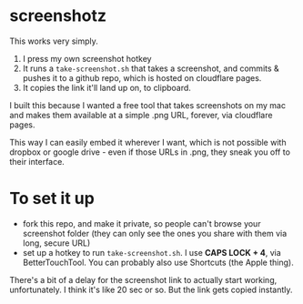 # screenshotz

This works very simply.

1. I press my own screenshot hotkey
2. It runs a `take-screenshot.sh` that takes a screenshot, and commits & pushes it to a github repo, which is hosted on cloudflare pages. 
3. It copies the link it'll land up on, to clipboard.

I built this because I wanted a free tool that takes screenshots on my mac and makes them available at a simple .png URL, forever, via cloudflare pages.

This way I can easily embed it wherever I want, which is not possible with dropbox or google drive - even if those URLs in .png, they sneak you off to their interface.

# To set it up
- fork this repo, and make it private, so people can't browse your screenshot folder (they can only see the ones you share with them via long, secure URL)
- set up a hotkey to run `take-screenshot.sh`. I use **CAPS LOCK + 4**, via BetterTouchTool. You can probably also use Shortcuts (the Apple thing).

There's a bit of a delay for the screenshot link to actually start working, unfortunately. I think it's like 20 sec or so. But the link gets copied instantly.